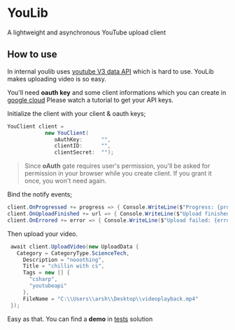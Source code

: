 # YouLib
A lightweight and asynchronous YouTube upload client

## How to use
In internal youlib uses [youtube V3 data API](https://developers.google.com/youtube/v3) which is hard to use. YouLib makes uploading video is so easy.

You'll need **oauth key** and some client informations which you can create in [google cloud](https://console.cloud.google.com/) Please watch a tutorial to get your API keys.

Initialize the client with your client & oauth keys;
```csharp
YouClient client =
            new YouClient(
               oAuthKey:      "",
               clientID:      "",
               clientSecret:  "");
```

> Since **oAuth** gate requires user's permission, you'll be asked for permission in your browser while you create client. If you grant it once, you won't need again.

Bind the notify events;
```csharp
client.OnProgressed += progress => { Console.WriteLine($"Progress: {progress}"); }; // When upload progress is increased
client.OnUploadFinished += url => { Console.WriteLine($"Upload finished! video link: {url}"); }; // When upload is finished. 
client.OnErrored += error => { Console.WriteLine($"Upload failed: {error.Message}"); }; // When upload is errored.
```

Then upload your video. 
```csharp
 await client.UploadVideo(new UploadData {
   Category = CategoryType.ScienceTech,
     Description = "nooothing",
     Title = "chillin with cs",
     Tags = new [] {
       "csharp",
       "youtubeapi"
     },
     FileName = "C:\\Users\\arsh\\Desktop\\videoplayback.mp4"
 });
```

Easy as that.
You can find a **demo** in [tests](https://github.com/arshx86/YouLib/blob/main/YouLib.Tests/Program.cs) solution
